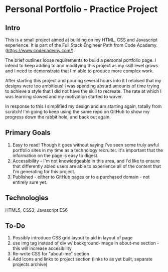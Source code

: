 # Personal Portfolio - Practice Project

## Intro

This is a small project aimed at building on my HTML, CSS and Javascript experience. It is part of the Full Stack Engineer Path from Code Academy. (https://www.codecademy.com/).

The brief outlines loose requirements to build a personal portfolio page. I intend to keep adding to and modifying this project as my skill level grows and I need to demonstrate that I'm able to produce more complex work.

After starting this project and pouring several hours into it I relaised that my designs were too ambitious! i was spending absurd amounts of time trying to achieve a style that I did not have the skill to recreate. The rate at which I was learning slowed and my motivation started to waver.

In response to this I simplified my design and am starting again, totally from scratch! I'm going to keep using the same repo on GitHub to show my progress down the rabbit hole, and back out again.

## Primary Goals

1. Easy to read! Though it goes without saying I've seen some truly awful portfolio sites in my time as a technology recruiter. It's important that the information on the page is easy to digest.
2. Accessibility - I'm not knowledgeable in this area, and I'd like to ensure that differently abled users are able to experience all of the content that I'm generating for this project.
3. Published - either to GitHub pages or to a purchased domain - not entirely sure yet.

## Technologies

HTML5, CSS3, Javascript ES6

## To-Do

1. Possibly introduce CSS grid layout to aid in layout of page
2. use img tag instead of div w/ background-image in about-me section - this will increase accesibility
3. Re-write CSS for "about-me" section
4. Add Icons and links to project section (links to as yet built, separate projects archive)
